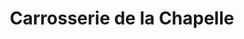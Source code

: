 ---
title: "Carrosserie de la Chapelle"
url: /montlhery/carrosserie-de-la-chapelle/
shop: Autowerkstatt
---